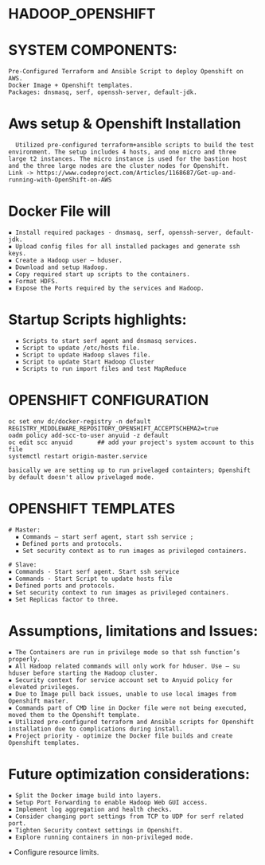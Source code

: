 # HADOOP_OPENSHIFT

# SYSTEM COMPONENTS:
    Pre-Configured Terraform and Ansible Script to deploy Openshift on AWS.
    Docker Image + Openshift templates.
    Packages: dnsmasq, serf, openssh-server, default-jdk.
  
 # Aws setup & Openshift Installation
      Utilized pre-configured terraform+ansible scripts to build the test environment. The setup includes 4 hosts, and one micro and three       large t2 instances. The micro instance is used for the bastion host and the three large nodes are the cluster nodes for Openshift.
    Link -> https://www.codeproject.com/Articles/1168687/Get-up-and-running-with-OpenShift-on-AWS

# Docker File will
    ▪ Install required packages - dnsmasq, serf, openssh-server, default-jdk.
    ▪ Upload config files for all installed packages and generate ssh keys.
    ▪ Create a Hadoop user – hduser.
    ▪ Download and setup Hadoop.
    ▪ Copy required start up scripts to the containers.
    ▪ Format HDFS.
    ▪ Expose the Ports required by the services and Hadoop.
  
 # Startup Scripts highlights:
      ▪ Scripts to start serf agent and dnsmasq services.
      ▪ Script to update /etc/hosts file.
      ▪ Script to update Hadoop slaves file.
      ▪ Script to update Start Hadoop Cluster
      ▪ Scripts to run import files and test MapReduce
# OPENSHIFT CONFIGURATION
    oc set env dc/docker-registry -n default REGISTRY_MIDDLEWARE_REPOSITORY_OPENSHIFT_ACCEPTSCHEMA2=true
    oadm policy add-scc-to-user anyuid -z default
    oc edit scc anyuid       ## add your project's system account to this file
    systemctl restart origin-master.service
    
    basically we are setting up to run privelaged containters; Openshift by default doesn't allow privelaged mode.

# OPENSHIFT TEMPLATES
    # Master:
      ▪ Commands – start serf agent, start ssh service ; 
      ▪ Defined ports and protocols.
      ▪ Set security context as to run images as privileged containers.

    # Slave:
    ▪ Commands - Start serf agent. Start ssh service
    ▪ Commands - Start Script to update hosts file
    ▪ Defined ports and protocols.  
    ▪ Set security context to run images as privileged containers.
    ▪ Set Replicas factor to three.
    
# Assumptions, limitations and Issues:
    ▪ The Containers are run in privilege mode so that ssh function’s properly.
    ▪ All Hadoop related commands will only work for hduser. Use – su hduser before starting the Hadoop cluster.
    ▪ Security context for service account set to Anyuid policy for elevated privileges.
    ▪ Due to Image pull back issues, unable to use local images from Openshift master.
    ▪ Commands part of CMD line in Docker file were not being executed, moved them to the Openshift template.
    ▪ Utilized pre-configured terraform and Ansible scripts for Openshift installation due to complications during install.
    ▪ Project priority - optimize the Docker file builds and create Openshift templates.    
    
# Future optimization considerations:
    ▪ Split the Docker image build into layers.
    ▪ Setup Port Forwarding to enable Hadoop Web GUI access.
    ▪ Implement log aggregation and health checks.
    ▪ Consider changing port settings from TCP to UDP for serf related port.
    ▪ Tighten Security context settings in Openshift.
    ▪ Explore running containers in non-privileged mode.
▪ Configure resource limits.
